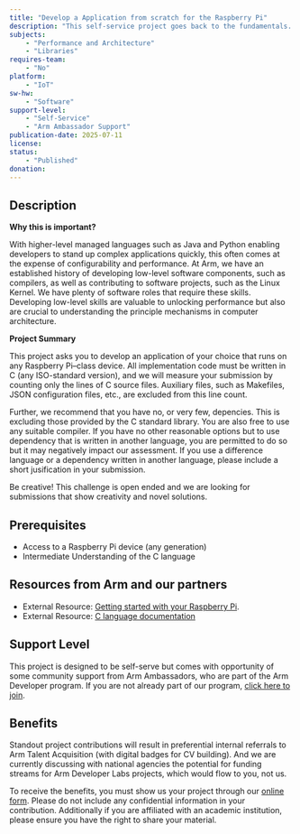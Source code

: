 ```yaml
---
title: "Develop a Application from scratch for the Raspberry Pi"
description: "This self-service project goes back to the fundamentals. The challenge is to develop an application of your choice but your are only permitted to use the C language with as few dependencies as possible."
subjects:
    - "Performance and Architecture"
    - "Libraries"
requires-team:
    - "No"
platform:
    - "IoT"
sw-hw:
    - "Software"
support-level: 
    - "Self-Service"
    - "Arm Ambassador Support"
publication-date: 2025-07-11
license:
status:
    - "Published" 
donation:
---
```



## Description

**Why this is important?** 

With higher-level managed languages such as Java and Python enabling developers to stand up complex applications quickly, this often comes at the expense of configurability and performance. At Arm, we have an established history of developing low-level software components, such as compilers, as well as contributing to software projects, such as the Linux Kernel. We have plenty of software roles that require these skills. Developing low-level skills are valuable to unlocking performance but also are crucial to understanding the principle mechanisms in computer architecture. 

**Project Summary**

This project asks you to develop an application of your choice that runs on any Raspberry Pi–class device. All implementation code must be written in C (any ISO-standard version), and we will measure your submission by counting only the lines of C source files. Auxiliary files, such as Makefiles, JSON configuration files, etc., are excluded from this line count.

Further, we recommend that you have no, or very few, depencies. This is excluding those provided by the C standard library. You are also free to use any suitable compiler. If you have no other reasonable options but to use dependency that is written in another language, you are permitted to do so but it may negatively impact our assessment. If you use a difference language or a dependency written in another language, please include a short jusification in your submission. 

Be creative! This challenge is open ended and we are looking for submissions that show creativity and novel solutions. 


## Prerequisites

- Access to a Raspberry Pi device (any generation) 
- Intermediate Understanding of the C language


## Resources from Arm and our partners

- External Resource: [Getting started with your Raspberry Pi](https://www.raspberrypi.com/documentation/computers/getting-started.html).
- External Resource: [C language documentation](https://en.cppreference.com/w/c/language.html)

## Support Level

This project is designed to be self-serve but comes with opportunity of some community support from Arm Ambassadors, who are part of the Arm Developer program. If you are not already part of our program, [click here to join](https://www.arm.com/resources/developer-program?#register).

## Benefits 

Standout project contributions will result in preferential internal referrals to Arm Talent Acquisition (with digital badges for CV building).  And we are currently discussing with national agencies the potential for funding streams for Arm Developer Labs projects, which would flow to you, not us.

To receive the benefits, you must show us your project through our [online form](https://forms.office.com/e/VZnJQLeRhD). Please do not include any confidential information in your contribution. Additionally if you are affiliated with an academic institution, please ensure you have the right to share your material.
